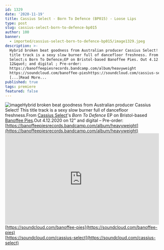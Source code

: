 ```yaml
---
id: 1329
date: '2020-11-19'
title: Cassius Select - Born To Defence (BP015) - Loose Lips
type: post
slug: cassius-select-born-to-defence-bp015
author: 100
banner:
  - imported/cassius-select-born-to-defence-bp015/image1329.jpeg
description: >-
  Hybrid broken beat goodness from Australian producer Cassius Select! This
  title track is a sexy slow burner full of dancefloor freshness. From Cassius
  Select;s Born To Defence;EP on Bristol-based Banoffee Pies. Out 4.12.2020 on
  12&quot; and digital ; Pre-order:
  https://banoffeepiesrecords.bandcamp.com/album/heavyweight
  https://soundcloud.com/banoffee-pieshttps://soundcloud.com/cassius-select
  [...]Read More...
published: true
tags: premiere
featured: false
---
```

![image](../imported/cassius-select-born-to-defence-bp015/image1329.jpeg)Hybrid broken beat goodness from Australian producer Cassius Select! This title track is a sexy slow burner full of dancefloor freshness.From [Cassius Select](https://www.discogs.com/artist/3841422-Cassius-Select)'s _Born To Defence_ EP on Bristol-based [Banoffee Pies](https://banoffeepiesrecords.bandcamp.com/album/heavyweight).Out 4.12.2020 on 12" and digital – Pre-order: [https://banoffeepiesrecords.bandcamp.com/album/heavyweight](https://banoffeepiesrecords.bandcamp.com/album/heavyweight)<iframe width='100%' height='300' scrolling='no' frameborder='no' allow='autoplay' src='https://w.soundcloud.com/player/?url=https%3A//api.soundcloud.com/tracks/932426794&color=%23ff5500&auto_play=false&hide_related=false&show_comments=true&show_user=true&show_reposts=false&show_teaser=true'></iframe>[https://soundcloud.com/banoffee-pies](https://soundcloud.com/banoffee-pies)  
[https://soundcloud.com/cassius-select](https://soundcloud.com/cassius-select)